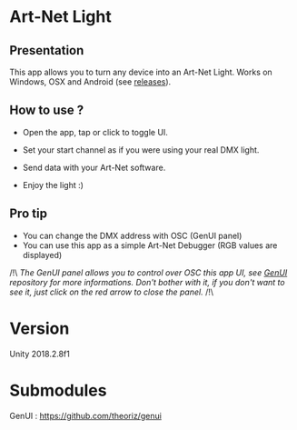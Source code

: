 # Art-Net Light

## Presentation

This app allows you to turn any device into an Art-Net Light. 
Works on Windows, OSX and Android (see [releases](https://github.com/Theoriz/art-net-light/releases)).

## How to use ?

- Open the app, tap or click to toggle UI.

- Set your start channel as if you were using your real DMX light.

- Send data with your Art-Net software.

- Enjoy the light :)

## Pro tip

- You can change the DMX address with OSC (GenUI panel)
- You can use this app as a simple Art-Net Debugger (RGB values are displayed)

/!\ *The GenUI panel allows you to control over OSC this app UI, see [GenUI](https://github.com/theoriz/genui) repository for more informations. Don't bother with it, if you don't want to see it, just click on the red arrow to close the panel.* /!\

# Version

Unity 2018.2.8f1

# Submodules

GenUI : https://github.com/theoriz/genui
